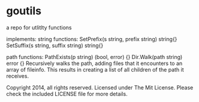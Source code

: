 goutils
=======

a repo for utlitlty functions

implements:
string functions:
	SetPrefix(s string, prefix string) string{}
	SetSuffix(s string, suffix string) string{}

path functions:
	PathExists(p string) (bool, error) {}
	Dir.Walk(path string) error {}
		Recursively walks the path, adding files that it encounters to
		an array of fileinfo. This results in creating a list of all 
		children of the path it receives.

Copyright 2014, all rights reserved.
Licensed under The Mit License. Please check the included LICENSE file for more details.	
